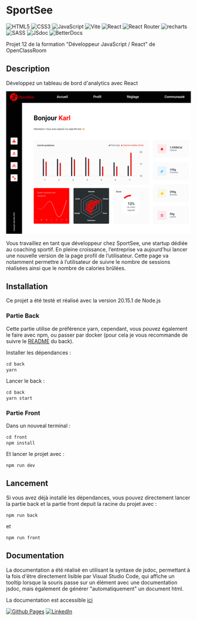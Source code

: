 # SportSee

![HTML5](https://img.shields.io/badge/html5-%23E34F26.svg?style=for-the-badge&logo=html5&logoColor=white)
![CSS3](https://img.shields.io/badge/css3-%231572B6.svg?style=for-the-badge&logo=css3&logoColor=white)
![JavaScript](https://img.shields.io/badge/javascript-%23323330.svg?style=for-the-badge&logo=javascript&logoColor=%23F7DF1E)
![Vite](https://img.shields.io/badge/vite-%23646CFF.svg?style=for-the-badge&logo=vite&logoColor=white)
![React](https://img.shields.io/badge/react-%2320232a.svg?style=for-the-badge&logo=react&logoColor=%2361DAFB)
![React Router](https://img.shields.io/badge/React_Router-CA4245?style=for-the-badge&logo=react-router&logoColor=white)
![recharts](https://img.shields.io/badge/recharts-22b5bf?style=for-the-badge)
![SASS](https://img.shields.io/badge/SASS-hotpink.svg?style=for-the-badge&logo=SASS&logoColor=white)
![JSdoc](https://img.shields.io/badge/jsdoc-006fbb?style=for-the-badge)
![BetterDocs](https://img.shields.io/badge/better--docs-008b64?style=for-the-badge)

Projet 12 de la formation "Développeur JavaScript / React" de OpenClassRoom

## Description

Développez un tableau de bord d'analytics avec React

![Screenshot](./images/profil.png)

Vous travaillez en tant que développeur chez SportSee, une startup dédiée au coaching sportif. En pleine croissance, l’entreprise va aujourd’hui lancer une nouvelle version de la page profil de l’utilisateur. Cette page va notamment permettre à l’utilisateur de suivre le nombre de sessions réalisées ainsi que le nombre de calories brûlées.

## Installation

Ce projet a été testé et réalisé avec la version 20.15.1 de Node.js

### Partie Back

Cette partie utilise de préférence yarn, cependant, vous pouvez également le faire avec npm, ou passer par docker (pour cela je vous recommande de suivre le [README](./back/README.md#3-project-with-docker) du back).

Installer les dépendances :

```
cd back
yarn
```

Lancer le back :

```
cd back
yarn start
```

### Partie Front

Dans un nouveal terminal :

```
cd front
npm install
```

Et lancer le projet avec :

```
npm run dev
```

## Lancement

Si vous avez déjà installé les dépendances, vous pouvez directement lancer la partie back et la partie front depuit la racine du projet avec :

```
npm run back
```

et

```
npm run front
```

## Documentation

La documentation a été réalisé en utilisant la syntaxe de jsdoc, permettant à la fois d'être directement lisible par Visual Studio Code,
qui affiche un tooltip lorsque la souris passe sur un élément avec une documentation jsdoc, mais également de générer "automatiquement"
un document html.

La documentation est accessible [ici](https://code9g.github.io/SportSee/)

[![Github Pages](https://img.shields.io/badge/github%20pages-121013?style=for-the-badge&logo=github&logoColor=white)](<[http://](https://github.com/code9g/)>)
[![LinkedIn](https://img.shields.io/badge/linkedin-%230077B5.svg?style=for-the-badge&logo=linkedin&logoColor=white)](https://www.linkedin.com/in/pierre-andre-henry/)
